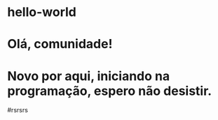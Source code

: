 # hello-world

# Olá, comunidade!

# Novo por aqui, iniciando na programação, espero não desistir.

#rsrsrs
